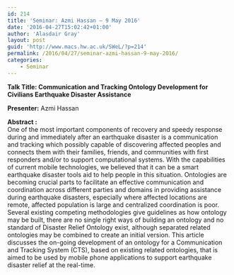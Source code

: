 ```yaml
---
id: 214
title: 'Seminar: Azmi Hassan – 9 May 2016'
date: '2016-04-27T15:02:42+01:00'
author: 'Alasdair Gray'
layout: post
guid: 'http://www.macs.hw.ac.uk/SWeL/?p=214'
permalink: /2016/04/27/seminar-azmi-hassan-9-may-2016/
categories:
    - Seminar
---
```


**Talk Title: Communication and Tracking Ontology Development for Civilians Earthquake Disaster Assistance**

**Presenter:** Azmi Hassan

**Abstract :**  
One of the most important components of recovery and speedy response during and immediately after an earthquake disaster is a communication and tracking which possibly capable of discovering affected peoples and connects them with their families, friends, and communities with first responders and/or to support computational systems. With the capabilities of current mobile technologies, we believed that it can be a smart earthquake disaster tools aid to help people in this situation. Ontologies are becoming crucial parts to facilitate an effective communication and coordination across different parties and domains in providing assistance during earthquake disasters, especially where affected locations are remote, affected population is large and centralized coordination is poor. Several existing competing methodologies give guidelines as how ontology may be built, there are no single right ways of building an ontology and no standard of Disaster Relief Ontology exist, although separated related ontologies may be combined to create an initial version. This article discusses the on-going development of an ontology for a Communication and Tracking System (CTS), based on existing related ontologies, that is aimed to be used by mobile phone applications to support earthquake disaster relief at the real-time.